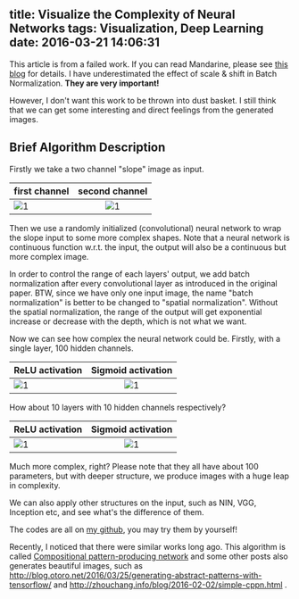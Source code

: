 title: Visualize the Complexity of Neural Networks
tags: Visualization, Deep Learning
date: 2016-03-21 14:06:31
---

This article is from a failed work. If you can read Mandarine, please see [this blog](http://blog.csdn.net/happynear/article/details/46583811) for details.
I have underestimated the effect of scale & shift in Batch Normalization. **They are very important!**

However, I don't want this work to be thrown into dust basket. I still think that we can get some interesting and direct feelings from the generated images. 

Brief Algorithm Description
----------

Firstly we take a two channel "slope" image as input.

| first channel         | second channel        |
| ----------------------|:---------------------:|
| ![1](https://raw.githubusercontent.com/happynear/DeepVisualization/master/NNComplexity/img/vert.png)    | ![1](https://raw.githubusercontent.com/happynear/DeepVisualization/master/NNComplexity/img/hori.png)    |

Then we use a randomly initialized (convolutional) neural network to wrap the slope input to some more complex shapes. Note that a neural network is continuous function w.r.t. the input, the output will also be a continuous but more complex image.

In order to control the range of each layers' output, we add batch normalization after every convolutional layer as introduced in the original paper. BTW, since we have only one input image, the name "batch normalization" is better to be changed to "spatial normalization". Without the spatial normalization, the range of the output will get exponential increase or decrease with the depth, which is not what we want.

Now we can see how complex the neural network could be. Firstly, with a single layer, 100 hidden channels.

| ReLU activation          | Sigmoid activation          |
| -------------------------|:---------------------------:|
| ![1](https://raw.githubusercontent.com/happynear/DeepVisualization/master/NNComplexity/img/1conv_relu.png) | ![1](https://raw.githubusercontent.com/happynear/DeepVisualization/master/NNComplexity/img/1conv_sigmoid.png) |

How about 10 layers with 10 hidden channels respectively?

| ReLU activation           | Sigmoid activation            |
| --------------------------|:-----------------------------:|
| ![1](https://raw.githubusercontent.com/happynear/DeepVisualization/master/NNComplexity/img/10conv_relu.png) | ![1](https://raw.githubusercontent.com/happynear/DeepVisualization/master/NNComplexity/img/10conv_sigmoid.png)  |

Much more complex, right? Please note that they all have about 100 parameters, but with deeper structure, we produce images with a huge leap in complexity.

We can also apply other structures on the input, such as NIN, VGG, Inception etc, and see what's the difference of them. 

The codes are all on [my github](https://github.com/happynear/DeepVisualization/tree/master/NNComplexity), you may try them by yourself!

Recently, I noticed that there were similar works long ago. This algorithm is called [Compositional pattern-producing network](https://en.wikipedia.org/wiki/Compositional_pattern-producing_network) and some other posts also generates beautiful images, such as http://blog.otoro.net/2016/03/25/generating-abstract-patterns-with-tensorflow/ and http://zhouchang.info/blog/2016-02-02/simple-cppn.html .

